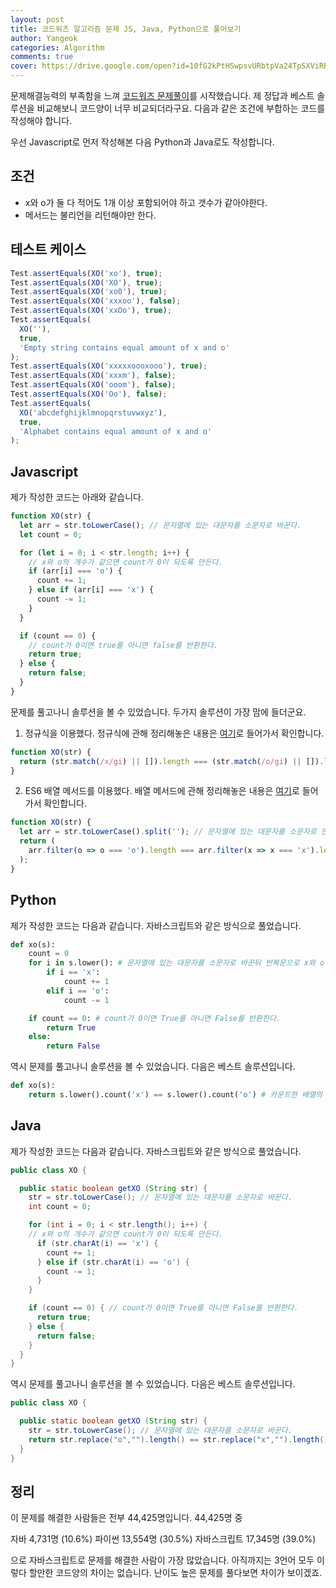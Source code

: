 ```yaml
---
layout: post
title: 코드워즈 알고리즘 문제 JS, Java, Python으로 풀어보기
author: Yangeok
categories: Algorithm
comments: true
cover: https://drive.google.com/open?id=10fG2kPtHSwpsvURbtpVa24TpSXViRRLR
---
```


문제해결능력의 부족함을 느껴 [코드워즈 문제풀이](https://www.codewars.com/kata/exes-and-ohs/train/javascript)를 시작했습니다. 제 정답과 베스트 솔루션을 비교해보니 코드양이 너무 비교되더라구요. 다음과 같은 조건에 부합하는 코드를 작성해야 합니다.

우선 Javascript로 먼저 작성해본 다음 Python과 Java로도 작성합니다.

## 조건

- x와 o가 둘 다 적어도 1개 이상 포함되어야 하고 갯수가 같아야한다.
- 메서드는 불리언을 리턴해야만 한다.

## 테스트 케이스

```js
Test.assertEquals(XO('xo'), true);
Test.assertEquals(XO('XO'), true);
Test.assertEquals(XO('xo0'), true);
Test.assertEquals(XO('xxxoo'), false);
Test.assertEquals(XO('xxOo'), true);
Test.assertEquals(
  XO(''),
  true,
  'Empty string contains equal amount of x and o'
);
Test.assertEquals(XO('xxxxxoooxooo'), true);
Test.assertEquals(XO('xxxm'), false);
Test.assertEquals(XO('ooom'), false);
Test.assertEquals(XO('Oo'), false);
Test.assertEquals(
  XO('abcdefghijklmnopqrstuvwxyz'),
  true,
  'Alphabet contains equal amount of x and o'
);
```

## Javascript

제가 작성한 코드는 아래와 같습니다.

```js
function XO(str) {
  let arr = str.toLowerCase(); // 문자열에 있는 대문자를 소문자로 바꾼다.
  let count = 0;

  for (let i = 0; i < str.length; i++) {
    // x와 o의 개수가 같으면 count가 0이 되도록 만든다.
    if (arr[i] === 'o') {
      count += 1;
    } else if (arr[i] === 'x') {
      count -= 1;
    }
  }

  if (count == 0) {
    // count가 0이면 true를 아니면 false를 반환한다.
    return true;
  } else {
    return false;
  }
}
```

문제를 풀고나니 솔루션을 볼 수 있었습니다. 두가지 솔루션이 가장 맘에 들더군요.

1. 정규식을 이용했다. 정규식에 관해 정리해놓은 내용은 [여기](https://github.com/Yangeok/Today-I-learned/blob/master/diary/02.2019.md#user-content-10022019)로 들어가서 확인합니다.

```js
function XO(str) {
  return (str.match(/x/gi) || []).length === (str.match(/o/gi) || []).length; // 대소문자 구별없이 반환된 x의 개수와 o의 개수를 비교한다.
}
```

2. ES6 배열 메서드를 이용했다. 배열 메서드에 관해 정리해놓은 내용은 [여기](https://github.com/Yangeok/Today-I-learned/blob/master/diary/01-2019.md#user-content-25012019)로 들어가서 확인합니다.

```js
function XO(str) {
  let arr = str.toLowerCase().split(''); // 문자열에 있는 대문자를 소문자로 만들고 한글자씩 분리한다.
  return (
    arr.filter(o => o === 'o').length === arr.filter(x => x === 'x').length // 필터한 배열의 요소가 x, o와 정확히 일치하는 것의 개수를 비교한다.
  );
}
```

## Python

제가 작성한 코드는 다음과 같습니다. 자바스크립트와 같은 방식으로 풀었습니다.

```py
def xo(s):
    count = 0
    for i in s.lower(): # 문자열에 있는 대문자를 소문자로 바꾼뒤 반복문으로 x와 o의 갯수가 같으면 count가 0이 되도록 만든다.
        if i == 'x':
            count += 1
        elif i == 'o':
            count -= 1

    if count == 0: # count가 0이면 True를 아니면 False를 반환한다.
        return True
    else:
        return False
```

역시 문제를 풀고나니 솔루션을 볼 수 있었습니다. 다음은 베스트 솔루션입니다.

```py
def xo(s):
    return s.lower().count('x') == s.lower().count('o') # 카운트한 배열의 요소가 x, o와 정확히 일치하는 것의 개수를 비교한다.
```

## Java

제가 작성한 코드는 다음과 같습니다. 자바스크립트와 같은 방식으로 풀었습니다.

```java
public class XO {

  public static boolean getXO (String str) {
    str = str.toLowerCase(); // 문자열에 있는 대문자를 소문자로 바꾼다.
    int count = 0;

    for (int i = 0; i < str.length(); i++) {
    // x와 o의 개수가 같으면 count가 0이 되도록 만든다.
      if (str.charAt(i) == 'x') {
        count += 1;
      } else if (str.charAt(i) == 'o') {
        count -= 1;
      }
    }

    if (count == 0) { // count가 0이면 True를 아니면 False를 반환한다.
      return true;
    } else {
      return false;
    }
  }
}
```

역시 문제를 풀고나니 솔루션을 볼 수 있었습니다. 다음은 베스트 솔루션입니다.

```java
public class XO {

  public static boolean getXO (String str) {
    str = str.toLowerCase(); // 문자열에 있는 대문자를 소문자로 바꾼다.
    return str.replace("o","").length() == str.replace("x","").length(); // 리플레이스한 배열의 요소 x와 o의 길이가 서로 정확히 일치하는 것의 개수를 비교한다.
  }
}
```

## 정리

이 문제를 해결한 사람들은 전부 44,425명입니다. 44,425명 중

자바 4,731명 (10.6%)
파이썬 13,554명 (30.5%)
자바스크립트 17,345명 (39.0%)

으로 자바스크립트로 문제를 해결한 사람이 가장 많았습니다. 아직까지는 3언어 모두 이렇다 할만한 코드양의 차이는 없습니다. 난이도 높은 문제를 풀다보면 차이가 보이겠죠.
